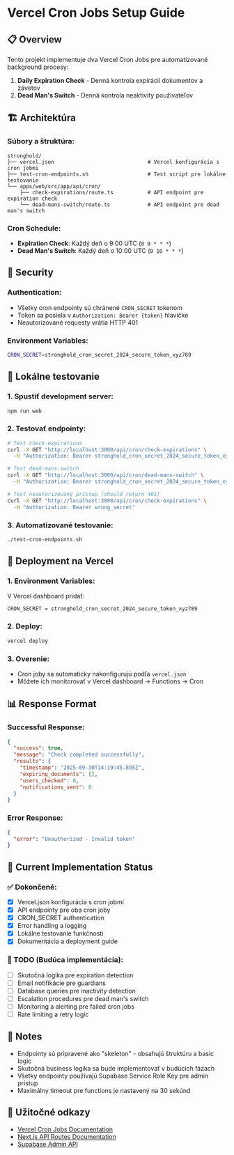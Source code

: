 # Vercel Cron Jobs Setup Guide

## 📋 Overview

Tento projekt implementuje dva Vercel Cron Jobs pre automatizované background procesy:

1. **Daily Expiration Check** - Denná kontrola expirácií dokumentov a závetov
2. **Dead Man's Switch** - Denná kontrola neaktivity používateľov

## 🏗️ Architektúra

### Súbory a štruktúra:
```
stronghold/
├── vercel.json                              # Vercel konfigurácia s cron jobmi
├── test-cron-endpoints.sh                   # Test script pre lokálne testovanie
└── apps/web/src/app/api/cron/
    ├── check-expirations/route.ts           # API endpoint pre expiration check
    └── dead-mans-switch/route.ts            # API endpoint pre dead man's switch
```

### Cron Schedule:
- **Expiration Check**: Každý deň o 9:00 UTC (`0 9 * * *`)
- **Dead Man's Switch**: Každý deň o 10:00 UTC (`0 10 * * *`)

## 🔐 Security

### Authentication:
- Všetky cron endpointy sú chránené `CRON_SECRET` tokenom
- Token sa posiela v `Authorization: Bearer {token}` hlavičke
- Neautorizované requesty vrátia HTTP 401

### Environment Variables:
```bash
CRON_SECRET=stronghold_cron_secret_2024_secure_token_xyz789
```

## 🧪 Lokálne testovanie

### 1. Spustiť development server:
```bash
npm run web
```

### 2. Testovať endpointy:
```bash
# Test check-expirations
curl -X GET "http://localhost:3000/api/cron/check-expirations" \
  -H "Authorization: Bearer stronghold_cron_secret_2024_secure_token_xyz789"

# Test dead-mans-switch
curl -X GET "http://localhost:3000/api/cron/dead-mans-switch" \
  -H "Authorization: Bearer stronghold_cron_secret_2024_secure_token_xyz789"

# Test neautorizovaný prístup (should return 401)
curl -X GET "http://localhost:3000/api/cron/check-expirations" \
  -H "Authorization: Bearer wrong_secret"
```

### 3. Automatizované testovanie:
```bash
./test-cron-endpoints.sh
```

## 🚀 Deployment na Vercel

### 1. Environment Variables:
V Vercel dashboard pridať:
```
CRON_SECRET = stronghold_cron_secret_2024_secure_token_xyz789
```

### 2. Deploy:
```bash
vercel deploy
```

### 3. Overenie:
- Cron joby sa automaticky nakonfigurujú podľa `vercel.json`
- Môžete ich monitorovať v Vercel dashboard → Functions → Cron

## 📊 Response Format

### Successful Response:
```json
{
  "success": true,
  "message": "Check completed successfully",
  "results": {
    "timestamp": "2025-09-30T14:19:45.895Z",
    "expiring_documents": [],
    "users_checked": 0,
    "notifications_sent": 0
  }
}
```

### Error Response:
```json
{
  "error": "Unauthorized - Invalid token"
}
```

## 🔄 Current Implementation Status

### ✅ Dokončené:
- [x] Vercel.json konfigurácia s cron jobmi
- [x] API endpointy pre oba cron joby
- [x] CRON_SECRET authentication
- [x] Error handling a logging
- [x] Lokálne testovanie funkčnosti
- [x] Dokumentácia a deployment guide

### 🚧 TODO (Budúca implementácia):
- [ ] Skutočná logika pre expiration detection
- [ ] Email notifikácie pre guardians
- [ ] Database queries pre inactivity detection
- [ ] Escalation procedures pre dead man's switch
- [ ] Monitoring a alerting pre failed cron jobs
- [ ] Rate limiting a retry logic

## 📝 Notes

- Endpointy sú pripravené ako "skeleton" - obsahujú štruktúru a basic logic
- Skutočná business logika sa bude implementovať v budúcich fázach
- Všetky endpointy používajú Supabase Service Role Key pre admin prístup
- Maximálny timeout pre functions je nastavený na 30 sekúnd

## 🔗 Užitočné odkazy

- [Vercel Cron Jobs Documentation](https://vercel.com/docs/cron-jobs)
- [Next.js API Routes Documentation](https://nextjs.org/docs/app/building-your-application/routing/route-handlers)
- [Supabase Admin API](https://supabase.com/docs/reference/javascript/admin-api)